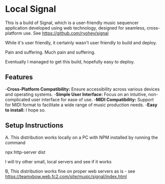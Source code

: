 # Local Signal
This is a build of Signal, which is a user-friendly music sequencer application developed using web technology, designed for seamless, cross-platform use. See  https://github.com/ryohey/signal

While it's user friendly, it certainly wasn't user friendly to build and deploy. 

Pain and suffering. Much pain and suffering. 

Eventually I managed to get this build, hopefully easy to deploy.

## Features
-**Cross-Platform Compatibility:** Ensure accessibility across various devices and operating systems.
-**Simple User Interface:** Focus on an intuitive, non-complicated user interface for ease of use.
-**MIDI Compatibility:** Support for MIDI format to facilitate a wide range of music production needs.
-**Easy to install:** I hope so.

## Setup Instructions

A. This distribution works locally on a PC with NPM installed by running the command

 npx http-server dist

I will try other small, local servers and see if it works

B, This distribution works fine on proper web servers as is - see https://teamxbow.web.fc2.com/site/music/signal/index.html
